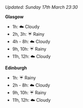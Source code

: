 *Updated: Sunday 17th March 23:30*

**Glasgow**

* 1h: :cloud: Cloudy
* 2h, 3h: :umbrella: Rainy
* 4h - 8h: :cloud: Cloudy
* 9h, 10h: :umbrella: Rainy
* 11h, 12h: :cloud: Cloudy

**Edinburgh**

* 1h: :umbrella: Rainy
* 2h - 8h: :cloud: Cloudy
* 9h, 10h: :umbrella: Rainy
* 11h, 12h: :cloud: Cloudy
